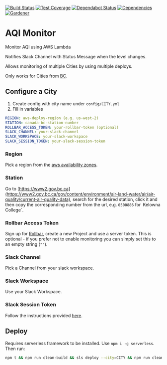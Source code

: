 [![Build Status](https://img.shields.io/travis/simlu/aqi-monitor/master.svg)](https://travis-ci.org/simlu/aqi-monitor)
[![Test Coverage](https://img.shields.io/coveralls/simlu/aqi-monitor/master.svg)](https://coveralls.io/github/simlu/aqi-monitor?branch=master)
[![Dependabot Status](https://api.dependabot.com/badges/status?host=github&repo=simlu/aqi-monitor)](https://dependabot.com)
[![Dependencies](https://david-dm.org/simlu/aqi-monitor/status.svg)](https://david-dm.org/simlu/aqi-monitor)
[![Gardener](https://github.com/simlu/js-gardener/blob/master/assets/badge.svg)](https://github.com/simlu/js-gardener)

# AQI Monitor

Monitor AQI using AWS Lambda

Notifies Slack Channel with Status Message when the level changes.

Allows monitoring of multiple Cities by using multiple deploys.

Only works for Cities from [BC](https://www2.gov.bc.ca/gov/content/environment/air-land-water/air/air-quality/current-air-quality-data).

## Configure a City

1) Create config with city name under `config/CITY.yml`
2) Fill in variables

```yml
REGION: aws-deploy-region (e.g. us-west-2)
STATION: canada-bc-station-number
ROLLBAR_ACCESS_TOKEN: your-rollbar-token (optional)
SLACK_CHANNEL: your-slack-channel
SLACK_WORKSPACE: your-slack-workspace
SLACK_SESSION_TOKEN: your-slack-session-token
```

### Region 
Pick a region from the [aws availability zones](https://docs.aws.amazon.com/AmazonRDS/latest/UserGuide/Concepts.RegionsAndAvailabilityZones.html).

### Station
Go to [https://www2.gov.bc.ca](https://www2.gov.bc.ca/gov/content/environment/air-land-water/air/air-quality/current-air-quality-data), 
search for the desired station, click it and then copy the corresponding number from the url, e.g. `0500886` for` `Kelowna College`.

### Rollbar Access Token
Sign up for [Rollbar](https://rollbar.com/signup/), create a new Project and use a server token. This is optional - if you prefer not to enable monitoring you can simply set this to an empty string (`""`).

### Slack Channel
Pick a Channel from your slack workspace.

### Slack Workspace
Use your Slack Workspace.

### Slack Session Token
Follow the instructions provided [here](https://github.com/simlu/slack-sdk#obtaining-user-session-token).

## Deploy

Requires serverless framework to be installed. Use `npm i -g serverless`. Then run:

```bash
npm t && npm run clean-build && sls deploy --city=CITY && npm run clean
```
